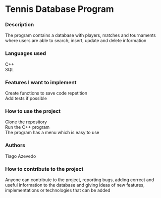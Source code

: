 # Tennis Database Program

### Description
The program contains a database with players, matches and tournaments where users are able to search, insert, update and delete information </br>

### Languages used
C++</br>
SQL</br>

### Features I want to implement
Create functions to save code repetition </br>
Add tests if possible </br>

### How to use the project
Clone the repository </br>
Run the C++ program </br>
The program has a menu which is easy to use </br>

### Authors
Tiago Azevedo </br>

### How to contribute to the project
Anyone can contribute to the project, reporting bugs, adding correct and useful information to the database and giving ideas of new features, implementations or technologies that can be added </br>
